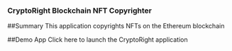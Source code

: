 ### CryptoRight Blockchain NFT Copyrighter

##Summary
This application copyrights NFTs on the Ethereum blockchain

##Demo App
Click here to launch the CryptoRight application
